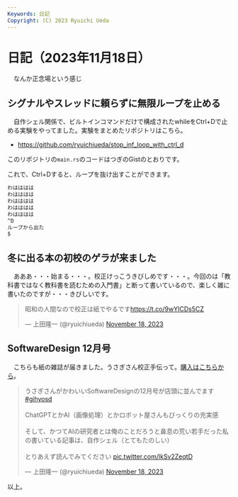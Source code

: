 ```yaml
---
Keywords: 日記
Copyright: (C) 2023 Ryuichi Ueda
---
```


# 日記（2023年11月18日）

　なんか正念場という感じ

## シグナルやスレッドに頼らずに無限ループを止める

　自作シェル関係で、ビルトインコマンドだけで構成されたwhileをCtrl+Dで止める実験をやってました。実験をまとめたリポジトリはこちら。

* https://github.com/ryuichiueda/stop_inf_loop_with_ctrl_d

このリポジトリの`main.rs`のコードはつぎのGistのとおりです。

<script src="https://gist.github.com/ryuichiueda/1bd19c9d7d63e4943e6b313878ff134f.js"></script>

これで、Ctrl+Dすると、ループを抜け出すことができます。

```bash
わはははは
わはははは
わはははは
わはははは
わはははは
^D
ループから出た
$
```

## 冬に出る本の初校のゲラが来ました

　あああ・・・始まる・・・。校正けっこうきびしめです・・・。今回のは「教科書ではなく教科書を読むための入門書」と断って書いているので、楽しく雑に書いたのですが・・・きびしいです。

<blockquote class="twitter-tweet"><p lang="ja" dir="ltr">昭和の人間なので校正は紙でやるです<a href="https://t.co/9wYICDs5CZ">https://t.co/9wYICDs5CZ</a></p>&mdash; 上田隆一 (@ryuichiueda) <a href="https://twitter.com/ryuichiueda/status/1725795477323718920?ref_src=twsrc%5Etfw">November 18, 2023</a></blockquote> <script async src="https://platform.twitter.com/widgets.js" charset="utf-8"></script>


## SoftwareDesign 12月号

　こちらも紙の雑誌が届きました。うさぎさん校正手伝って。[購入はこちらから](https://www.amazon.co.jp/shop/ryuichiueda/list/7MLC9JANITU0?tag=onamzryuichiu-22&ref_=aip_sf_list_spv_ofs_mixed_d)。

<blockquote class="twitter-tweet"><p lang="ja" dir="ltr">うさぎさんがかわいいSoftwareDesignの12月号が店頭に並んでます <a href="https://twitter.com/hashtag/gihyosd?src=hash&amp;ref_src=twsrc%5Etfw">#gihyosd</a> <br><br>ChatGPTとかAI（画像処理）とかロボット屋さんもびっくりの充実感<br><br>そして、かつてAIの研究者とは俺のことだろうと鼻息の荒い若手だった私の書いている記事は、自作シェル（とてもたのしい）<br><br>とりあえず読んでみてください <a href="https://t.co/lkSv2ZeqtD">pic.twitter.com/lkSv2ZeqtD</a></p>&mdash; 上田隆一 (@ryuichiueda) <a href="https://twitter.com/ryuichiueda/status/1725799506816745679?ref_src=twsrc%5Etfw">November 18, 2023</a></blockquote> <script async src="https://platform.twitter.com/widgets.js" charset="utf-8"></script>


以上。
